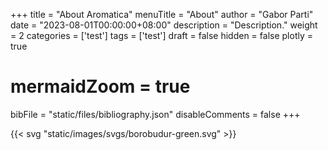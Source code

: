 +++
title = "About Aromatica"
menuTitle = "About"
author = "Gabor Parti"
date = "2023-08-01T00:00:00+08:00"
description = "Description."
weight = 2
categories = ['test']
tags = ['test']
draft = false
hidden = false
plotly = true
# mermaidZoom = true
bibFile = "static/files/bibliography.json"
disableComments = false
+++

{{< svg "static/images/svgs/borobudur-green.svg" >}}